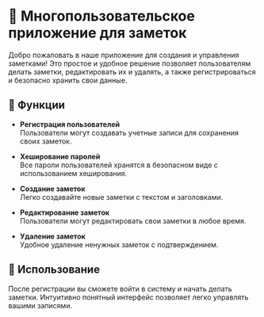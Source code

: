 # 📓 Многопользовательское приложение для заметок

Добро пожаловать в наше приложение для создания и управления заметками! Это простое и удобное решение позволяет пользователям делать заметки, редактировать их и удалять, а также регистрироваться и безопасно хранить свои данные.

## 🚀 Функции

- **Регистрация пользователей**  
  Пользователи могут создавать учетные записи для сохранения своих заметок.

- **Хеширование паролей**  
  Все пароли пользователей хранятся в безопасном виде с использованием хеширования.

- **Создание заметок**  
  Легко создавайте новые заметки с текстом и заголовками.

- **Редактирование заметок**  
  Пользователи могут редактировать свои заметки в любое время.

- **Удаление заметок**  
  Удобное удаление ненужных заметок с подтверждением.

## 📄 Использование

После регистрации вы сможете войти в систему и начать делать заметки. Интуитивно понятный интерфейс позволяет легко управлять вашими записями.
